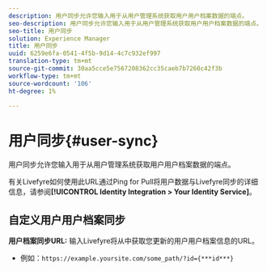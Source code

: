 ```yaml
---
description: 用户同步允许您输入用于从用户管理系统获取用户用户档案数据的端点。
seo-description: 用户同步允许您输入用于从用户管理系统获取用户用户档案数据的端点。
seo-title: 用户同步
solution: Experience Manager
title: 用户同步
uuid: 6259e6fa-0541-4f5b-9d14-4c7c932ef997
translation-type: tm+mt
source-git-commit: 30aa5cce5e7567208362cc35caeb7b7260c42f3b
workflow-type: tm+mt
source-wordcount: '106'
ht-degree: 1%

---
```



# 用户同步{#user-sync}

用户同步允许您输入用于从用户管理系统获取用户用户档案数据的端点。

有关Livefyre如何使用此URL通过Ping for Pull将用户数据与Livefyre同步的详细信息，请参阅&#x200B;**[!UICONTROL Identity Integration > Your Identity Service]**。

## 自定义用户用户档案同步

**用户档案同步URL:** 输入Livefyre将从中获取您更新的用户用户档案信息的URL。
* 例如：`https://example.yoursite.com/some_path/?id={***id***}`

